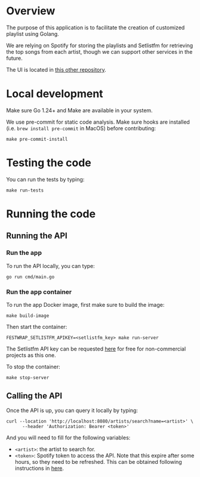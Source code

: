 # Overview

The purpose of this application is to facilitate the creation of customized playlist using Golang.

We are relying on Spotify for storing the playlists and Setlistfm for retrieving the top songs from each artist, though we can support other services in the future.

The UI is located in [this other repository](https://github.com/DanielMoraDC/festwrap-ui).

# Local development

Make sure Go 1.24+ and Make are available in your system.

We use pre-commit for static code analysis. Make sure hooks are installed (i.e. `brew install pre-commit` in MacOS) before contributing:

```shell
make pre-commit-install
```

# Testing the code

You can run the tests by typing:

```shell
make run-tests
```

# Running the code

## Running the API

### Run the app

To run the API locally, you can type:

```shell
go run cmd/main.go
```

### Run the app container

To run the app Docker image, first make sure to build the image:

```shell
make build-image
```

Then start the container:

```shell
FESTWRAP_SETLISTFM_APIKEY=<setlistfm_key> make run-server
```

The Setlistfm API key can be requested [here](https://api.setlist.fm/docs/1.0/index.html) for free for non-commercial projects as this one.

To stop the container:

```shell
make stop-server
```

## Calling the API

Once the API is up, you can query it locally by typing:

```shell
curl --location 'http://localhost:8080/artists/search?name=<artist>' \
      --header 'Authorization: Bearer <token>'
```

And you will need to fill for the following variables:
- `<artist>`: the artist to search for.
- `<token>`: Spotify token to access the API. Note that this expire after some hours, so they need to be refreshed. This can be obtained following instructions in [here](../frontend/README.md).
